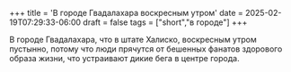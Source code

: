 +++
title = 'В городе Гвадалахара воскресным утром'
date = 2025-02-19T07:29:33-06:00
draft = false
tags = ["short","в городе"]
+++

В городе Гвадалахара, что в штате Халиско, воскресным утром пустынно, потому что люди прячутся от бешенных фанатов здорового образа жизни, что устраивают дикие бега в центре города.
